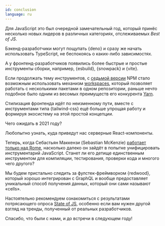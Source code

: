 ```yaml
---
id: conclusion
language: ru
---
```



Для JavaScript это был очередной замечательный год, который принёс несколько новых лидеров в различных категориях, отслеживаемых _Best of JS_.

Бэкенд-разработчики могут пощупать {deno} и сразу же начать использовать TypeScript, не беспокоясь о каких-либо зависимостях.

А у фронтенд-разработчиков появились более быстрые и простые инструменты сборки, например, {esbuild}, {snowpack} и {vite}.

Если продолжать тему инструментов, с [седьмой версии](https://blog.npmjs.org/post/631877012766785536/release-v700) NPM стало возможным использовать механизм [workspaces](https://docs.npmjs.com/cli/v7/using-npm/workspaces), который позволяет работать с несколькими пакетами в одном репозитории, раньше нечто подобное было одним из весомых преимуществ его конкурента [Yarn](https://yarnpkg.com/).

Стилизация фронтенда идёт по неизменному пути, вместе с инструментами типа {tailwind-css} ещё больше упрощая работу и формируя экосистему на этой простой концепции.

Чего ожидать в 2021 году?

Любопытно узнать, куда приведут нас серверные React-компоненты.

Теперь, когда Себастьян Маккензи (Sebastian McKenzie) [работает только над Rome](https://rome.tools/funding/), насколько далеко он зайдёт в попытке унифицировать инструментарий JavaScript. Станет ли его детище единственным инструментом для компиляции, тестирования, проверки кода и многого чего другого?

Мы будем пристально следить за фулстек-фреймворком {redwood}, который хорошо интегрирован с GraphQL и вообще предоставляет уникальный способ получения данных, который они сами называют «cells».

Настоятельно рекомендуем ознакомиться с результатами потрясающего опроса [State of JS](https://2020.stateofjs.com/ru-RU/), особенно если вам нужен другой взгляд на тренды, полученный от реальных разработчиков.

Спасибо, что были с нами, и до встречи в следующем году!
